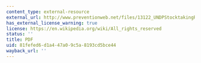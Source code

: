 ```yaml
---
content_type: external-resource
external_url: http://www.preventionweb.net/files/13122_UNDPStocktakingReportCCmainstreamin.pdf
has_external_license_warning: true
license: https://en.wikipedia.org/wiki/All_rights_reserved
status: ''
title: PDF
uid: 81fefed6-d1a4-47a0-9c5a-8193cd5bce44
wayback_url: ''
---
```

